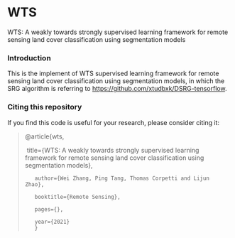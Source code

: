 # WTS
WTS: A weakly towards strongly supervised learning framework for remote sensing land cover classification using segmentation models

### Introduction
This is the implement of WTS supervised learning framework for remote sensing land cover classification using segmentation models, in which the SRG algorithm is referring to  https://github.com/xtudbxk/DSRG-tensorflow.
### Citing this repository
If you find this code is useful for your research, please consider citing it:

> @article{wts,  
> 
> ​       title={WTS: A weakly towards strongly supervised learning framework for remote sensing land cover classification using segmentation models},
>
>        author={Wei Zhang, Ping Tang, Thomas Corpetti and Lijun Zhao},
>
>        booktitle={Remote Sensing},
>
>        pages={},
>
>        year={2021}
>        }
